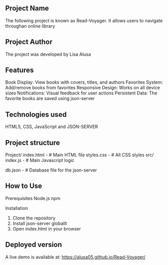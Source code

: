 ## Project Name
The following project is known as Read-Voyager. It allows users to navigate throughan online library

## Project Author
The project was developed by Lisa Alusa 

## Features
Book Display: View books with covers, titles, and authors
Favorites System: Add/remove books from favorites
Responsive Design: Works on all device sizes
Notifications: Visual feedback for user actions
Persistent Data: The favorite books are saved using json-server


## Technologies used
HTML5, CSS, JavaScript and JSON-SERVER


## Project structure
Project/ 
index.html - # Main HTML file
styles.css - # All CSS styles
src/ 
index.js - # Main Javascript logic

db.json - # Database file for the json-server


## How to Use
Prerequisites
Node.js
npm 

Installation
1. Clone the repository 
2. Install json-server globallt 
3. Open index.html in your browser

## Deployed version
A live demo is available at: https://alusa05.github.io/Read-Voyager/
